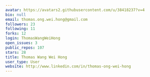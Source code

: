 ```yaml
---
avatar: https://avatars2.githubusercontent.com/u/38418237?v=4
bio: null
email: thomas.ong.wei.hong@gmail.com
followers: 23
following: 11
forks: 12
login: ThomasWangWeiHong
open_issues: 3
public_repos: 107
stars: 28
title: Thomas Wang Wei Hong
user_type: User
website: http://www.linkedin.com/in/thomas-ong-wei-hong
---
```

